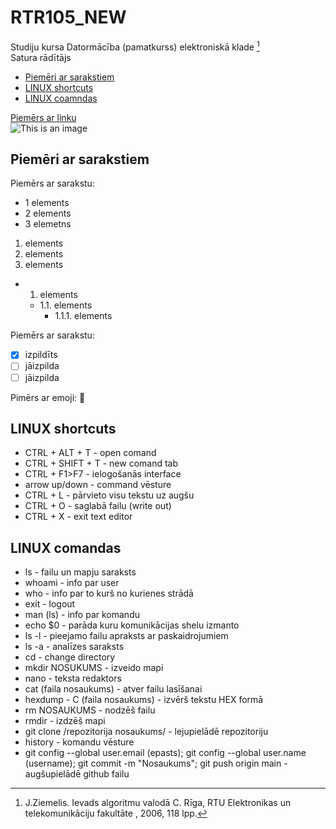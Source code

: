 # RTR105_NEW  
Studiju kursa Datormācība (pamatkurss) elektroniskā klade [^1]  
Satura rādītājs
- [Piemēri ar sarakstiem](https://github.com/Robcons123/RTR105_NEW/edit/main/README.md#piem%C4%93ri-ar-sarakstiem)
- [LINUX shortcuts](https://github.com/Robcons123/RTR105/edit/main/README.md#linux-shortcuts)
- [LINUX coamndas](https://github.com/Robcons123/RTR105/edit/main/README.md#linux-comandas)  
  
  
[Piemērs ar linku](https://github.com/Robcons123/RTR105)  
![This is an image](https://myoctocat.com/assets/images/base-octocat.svg)  

## Piemēri ar sarakstiem
Piemērs ar sarakstu:  
- 1 elements  
- 2 elements
- 3 elemetns

1. elements
2. elements
3. elements

* 1. elements
  * 1.1. elements
    * 1.1.1. elements

Piemērs ar sarakstu:
- [x] izpildīts
- [ ] jāizpilda
- [ ] jāizpilda

Pimērs ar emoji: 🍪

[^1]: J.Ziemelis. Ievads algoritmu valodā C. Rīga, RTU Elektronikas un telekomunikāciju fakultāte , 2006, 118 lpp.

## LINUX shortcuts  
- CTRL + ALT + T - open comand  
- CTRL + SHIFT + T - new comand tab  
- CTRL + F1>F7 - ielogošanās interface
- arrow up/down - command vēsture
- CTRL + L - pārvieto visu tekstu uz augšu
- CTRL + O - saglabā failu (write out)
- CTRL + X - exit text editor
  
## LINUX comandas  
- ls - failu un mapju saraksts
- whoami - info par user 
- who - info par to kurš no kurienes strādā
- exit - logout
- man (ls) - info par komandu
- echo $0 - parāda kuru komunikācijas shelu izmanto
- ls -l - pieejamo failu apraksts ar paskaidrojumiem
- ls -a - analīzes saraksts
- cd - change directory
- mkdir NOSUKUMS - izveido mapi
- nano - teksta redaktors
- cat (faila nosaukums) - atver failu lasīšanai
- hexdump - C (faila nosaukums) - izvērš tekstu HEX formā
- rm NOSAUKUMS - nodzēš failu
- rmdir - izdzēš mapi
- git clone /repozitorija nosaukums/ - lejupielādē repozitoriju
- history - komandu vēsture
- git config --global user.email (epasts); git config --global user.name (username); git commit -m "Nosaukums"; git push origin main - augšupielādē github failu
